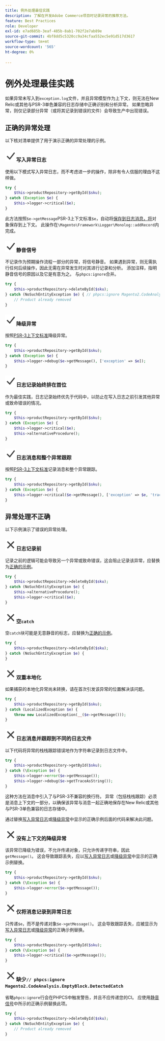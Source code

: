 ```yaml
---
title: 例外处理最佳实践
description: 了解在开发Adobe Commerce项目时记录异常的推荐方法。
feature: Best Practices
role: Developer
exl-id: e7ad685b-3eaf-485b-8ab1-702f2e7ab89e
source-git-commit: 4bf8dd5c5320cc9a34cfaa552ec5e91d517d3617
workflow-type: tm+mt
source-wordcount: '565'
ht-degree: 0%

---
```


# 例外处理最佳实践

如果异常未写入到`exception.log`文件，并且异常模型作为上下文，则无法在New Relic或其他与PSR-3单色兼容的日志存储中正确识别和分析异常。 如果忽略异常，则仅记录部分异常（或将其记录到错误的文件）会导致生产中出现错误。

## 正确的异常处理

以下核对清单提供了用于演示正确的异常处理的示例。

### ![正确](../../../assets/yes.svg)写入异常日志

使用以下模式写入异常日志，而不考虑进一步的操作，除非有令人信服的理由不这样做。

```php
try {
    $this->productRepository->getById($sku);
} catch (Exception $e) {
    $this->logger->critical($e);
}
```

此方法按照`$e->getMessage`PSR-3上下文标准`$e`，自动将[保存到日志消息，将](https://www.php-fig.org/psr/psr-3/#13-context)对象保存到上下文。 此操作在`\Magento\Framework\Logger\Monolog::addRecord`内完成。

### ![正确](../../../assets/yes.svg)静音信号

不记录作为预期操作流程一部分的异常，将信号静音。 如果遇到异常，则无需执行任何后续操作，因此无需在异常发生时对其进行记录和分析。 添加注释，指明静音信号的原因以及它是有意为之。 与`phpcs:ignore`合并。

```php
try {
    $this->productRepository->deleteById($sku);
} catch (NoSuchEntityException $e) { // phpcs:ignore Magento2.CodeAnalysis.EmptyBlock.DetectedCatch
    // Product already removed
}
```

### ![更正](../../../assets/yes.svg)降级异常

按照[PSR-3上下文标准](https://www.php-fig.org/psr/psr-3/#13-context)降级异常。

```php
try {
    $this->productRepository->getById($sku);
} catch (Exception $e) {
    $this->logger->debug($e->getMessage(), ['exception' => $e]);
}
```

### ![正确](../../../assets/yes.svg)日志记录始终排在首位

作为最佳实践，日志记录始终优先于代码中，以防止在写入日志之前引发其他异常或致命错误的情况。

```php
try {
    $this->productRepository->getById($sku);
} catch (Exception $e) {
    $this->logger->critical($e);
    $this->alternativeProcedure();
}
```

### ![更正](../../../assets/yes.svg)日志消息和整个异常跟踪

按照[PSR-3上下文标准](https://www.php-fig.org/psr/psr-3/#13-context)记录消息和整个异常跟踪。

```php
try {
    $this->productRepository->getById($sku);
} catch (Exception $e) {
    $this->logger->critical($e->getMessage(), ['exception' => $e, 'trace' => $e->getTrace()]);
}
```

## 异常处理不正确

以下示例演示了错误的异常处理。

### ![逻辑不正确](../../../assets/no.svg)日志记录前

记录之前的逻辑可能会导致另一个异常或致命错误，这会阻止记录该异常，应替换为[正确的示例](#logging-always-comes-first)。

```php
try {
    $this->productRepository->deleteById($sku);
} catch (NoSuchEntityException $e) {
    $this->alternativeProcedure();
    $this->logger->critical($e);
}
```

### ![不正确](../../../assets/no.svg)空`catch`

空`catch`块可能是无意静音的标志，应替换为[正确的示例](#mute-signals)。

```php
try {
    $this->productRepository->deleteById($sku);
} catch (NoSuchEntityException $e) {
}
```

### ![不正确](../../../assets/no.svg)双重本地化

如果捕获的本地化异常尚未转换，请在首次引发该异常的位置解决该问题。

```php
try {
    $this->productRepository->getById($sku);
} catch (LocalizedException $e) {
    throw new LocalizedException(__($e->getMessage()));
}
```

### ![不正确](../../../assets/no.svg)日志消息并跟踪到不同的日志文件

以下代码将异常的栈栈跟踪错误地作为字符串记录到日志文件中。

```php
try {
    $this->productRepository->getById($sku);
} catch (\Exception $e) {
    $this->logger->error($e->getMessage());
    $this->logger->debug($e->getTraceAsString());
}
```

这种方法在消息中引入了与PSR-3不兼容的换行符。 异常（包括栈栈跟踪）必须是消息上下文的一部分，以确保该异常与消息一起正确地保存在New Relic或其他与PSR-3单色兼容的日志存储中。

通过替换[写入异常日志](#write-to-the-exception-log)或[降级异常](#downgrade-exceptions)中显示的正确示例后面的代码来解决此问题。

### ![不正确](../../../assets/no.svg)没有上下文的降级异常

该异常已降级为错误，不允许传递对象，只允许传递字符串，因此`getMessage()`。 这会导致跟踪丢失，应以[写入异常日志](#write-to-the-exception-log)或[降级异常](#downgrade-exceptions)中显示的正确示例替换。

```php
try {
    $this->productRepository->getById($sku);
} catch (\Exception $e) {
    $this->logger->error($e->getMessage());
}
```

### ![不正确](../../../assets/no.svg)仅将消息记录到异常日志

只传递`$e`，而不是传递对象`$e->getMessage()`。 这会导致跟踪丢失，应被显示为[写入异常日志](#write-to-the-exception-log)或[降级异常](#downgrade-exceptions)的正确示例替换。

```php
try {
    $this->productRepository->getById($sku);
} catch (\Exception $e) {
    $this->logger->critical($e->getMessage());
}
```

### ![不正确](../../../assets/no.svg)缺少`// phpcs:ignore Magento2.CodeAnalysis.EmptyBlock.DetectedCatch`

省略`phpcs:ignore`行会在PHPCS中触发警告，并且不应传递您的CI。 应使用[静音信号](#mute-signals)中所示的正确示例替换此项。

```php
try {
    $this->productRepository->deleteById($sku);
} catch (NoSuchEntityException $e) {
    // Product already removed
}
```

